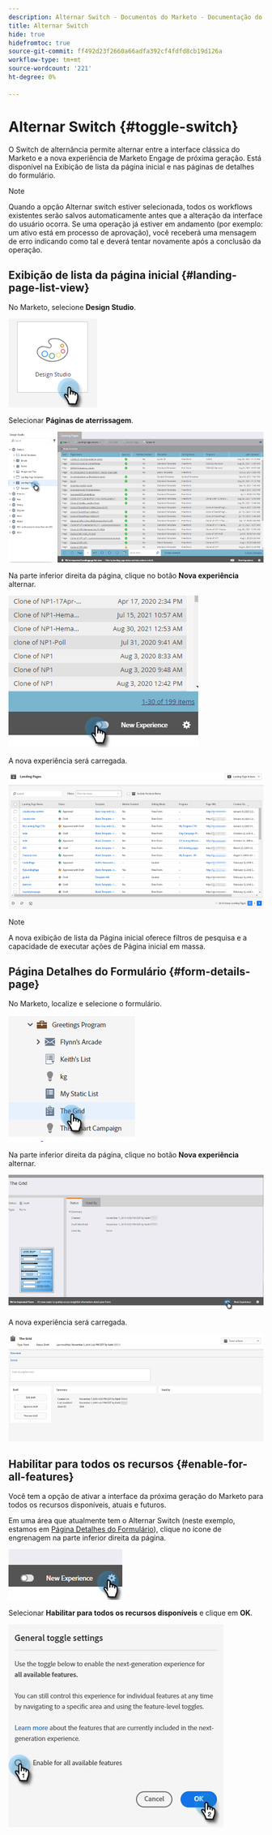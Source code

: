 ```yaml
---
description: Alternar Switch - Documentos do Marketo - Documentação do produto
title: Alternar Switch
hide: true
hidefromtoc: true
source-git-commit: ff492d23f2660a66adfa392cf4fdfd8cb19d126a
workflow-type: tm+mt
source-wordcount: '221'
ht-degree: 0%

---
```


# Alternar Switch {#toggle-switch}

O Switch de alternância permite alternar entre a interface clássica do Marketo e a nova experiência de Marketo Engage de próxima geração. Está disponível na Exibição de lista da página inicial e nas páginas de detalhes do formulário.

>[!NOTE]
>
>Quando a opção Alternar switch estiver selecionada, todos os workflows existentes serão salvos automaticamente antes que a alteração da interface do usuário ocorra. Se uma operação já estiver em andamento (por exemplo: um ativo está em processo de aprovação), você receberá uma mensagem de erro indicando como tal e deverá tentar novamente após a conclusão da operação.

## Exibição de lista da página inicial {#landing-page-list-view}

No Marketo, selecione **Design Studio**.

![](assets/toggle-switch-1.png)

Selecionar **Páginas de aterrissagem**.

![](assets/toggle-switch-2.png)

Na parte inferior direita da página, clique no botão **Nova experiência** alternar.

![](assets/toggle-switch-3.png)

A nova experiência será carregada.

![](assets/toggle-switch-4.png)

>[!NOTE]
>
>A nova exibição de lista da Página inicial oferece filtros de pesquisa e a capacidade de executar ações de Página inicial em massa.

## Página Detalhes do Formulário {#form-details-page}

No Marketo, localize e selecione o formulário.

![](assets/toggle-switch-5.png)

Na parte inferior direita da página, clique no botão **Nova experiência** alternar.

![](assets/toggle-switch-6.png)

A nova experiência será carregada.

![](assets/toggle-switch-7.png)

## Habilitar para todos os recursos {#enable-for-all-features}

Você tem a opção de ativar a interface da próxima geração do Marketo para todos os recursos disponíveis, atuais e futuros.

Em uma área que atualmente tem o Alternar Switch (neste exemplo, estamos em [Página Detalhes do Formulário](#form-details-page)), clique no ícone de engrenagem na parte inferior direita da página.

![](assets/toggle-switch-8.png)

Selecionar **Habilitar para todos os recursos disponíveis** e clique em **OK**.

![](assets/toggle-switch-9.png)
